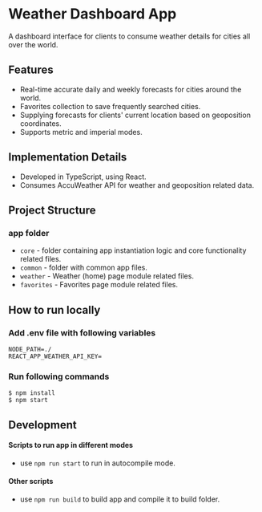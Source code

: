 # Weather Dashboard App
A dashboard interface for clients to consume weather details for cities all over the world. 

## Features
- Real-time accurate daily and weekly forecasts for cities around the world.
- Favorites collection to save frequently searched cities.
- Supplying forecasts for clients' current location based on geoposition coordinates.
- Supports metric and imperial modes.

## Implementation Details
- Developed in TypeScript, using React.
- Consumes AccuWeather API for weather and geoposition related data.

## Project Structure
### app folder
- `core` - folder containing app instantiation logic and core functionality related files.
- `common` - folder with common app files.
- `weather` - Weather (home) page module related files.
- `favorites` - Favorites page module related files.
## How to run locally
### Add .env file with following variables

```
NODE_PATH=./
REACT_APP_WEATHER_API_KEY=
```

### Run following commands

```
$ npm install
$ npm start
```
## Development

#### Scripts to run app in different modes
- use `npm run start` to run in autocompile mode.

#### Other scripts
- use `npm run build` to build app and compile it to build folder.
